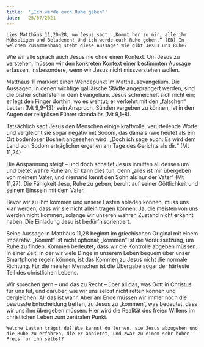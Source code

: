 ```yaml
---
title:  '„Ich werde euch Ruhe geben“'
date:   25/07/2021
---
```


`Lies Matthäus 11,20–28, wo Jesus sagt: „Kommt her zu mir, alle ihr Mühseligen und Beladenen! Und ich werde euch Ruhe geben.“ (EB) In welchem Zusammenhang steht diese Aussage? Wie gibt Jesus uns Ruhe?`

Wie wir alle sprach auch Jesus nie ohne einen Kontext. Um Jesus zu verstehen, müssen wir den konkreten Kontext einer bestimmten Aussage erfassen, insbesondere, wenn wir Jesus nicht missverstehen wollen.

Matthäus 11 markiert einen Wendepunkt im Matthäusevangelium. Die Aussagen, in denen wichtige galiläische Städte angeprangert werden, sind die bisher schärfsten in dem Evangelium. Jesus schmeichelt sich nicht ein; er legt den Finger dorthin, wo es wehtut; er verkehrt mit den „falschen“ Leuten (Mt 9,9–13); sein Anspruch, Sünden vergeben zu können, ist in den Augen der religiösen Führer skandalös (Mt 9,1–8).

Tatsächlich sagt Jesus den Menschen einige kraftvolle, verurteilende Worte und vergleicht sie sogar negativ mit Sodom, das damals (wie heute) als ein Ort bodenloser Bosheit angesehen wird. „Doch ich sage euch: Es wird dem Land von Sodom erträglicher ergehen am Tage des Gerichts als dir.“ (Mt 11,24)

Die Anspannung steigt – und doch schaltet Jesus inmitten all dessen um und bietet wahre Ruhe an. Er kann dies tun, denn „alles ist mir übergeben von meinem Vater, und niemand kennt den Sohn als nur der Vater“ (Mt 11,27). Die Fähigkeit Jesu, Ruhe zu geben, beruht auf seiner Göttlichkeit und seinem Einssein mit dem Vater.

Bevor wir zu ihm kommen und unsere Lasten abladen können, muss uns klar werden, dass wir sie nicht allein tragen können. Ja, die meisten von uns werden nicht kommen, solange wir unseren wahren Zustand nicht erkannt haben. Die Einladung Jesu ist bedürfnisorientiert.

Seine Aussage in Matthäus 11,28 beginnt im griechischen Original mit einem Imperativ. „Kommt“ ist nicht optional; „kommen“ ist die Voraussetzung, um Ruhe zu finden. Kommen bedeutet, dass wir die Kontrolle abgeben müssen. In einer Zeit, in der wir viele Dinge in unserem Leben bequem über unser Smartphone regeln können, ist das Kommen zu Jesus nicht die normale Richtung. Für die meisten Menschen ist die Übergabe sogar der härteste Teil des christlichen Lebens.

Wir sprechen gern – und das zu Recht – über all das, was Gott in Christus für uns tut, und darüber, wie wir uns selbst nicht retten können und dergleichen. All das ist wahr. Aber am Ende müssen wir immer noch die bewusste Entscheidung treffen, zu Jesus zu „kommen“, was bedeutet, dass wir uns ihm übergeben müssen. Hier wird die Realität des freien Willens im christlichen Leben zum zentralen Punkt.

`Welche Lasten trägst du? Wie kannst du lernen, sie Jesus abzugeben und die Ruhe zu erfahren, die er anbietet, und zwar zu einem sehr hohen Preis für ihn selbst?`